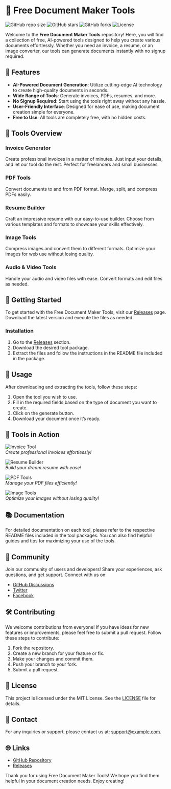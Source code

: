 # 🎉 Free Document Maker Tools

![GitHub repo size](https://img.shields.io/github/repo-size/Ixtiyorbek903/free-document-maker-tools) ![GitHub stars](https://img.shields.io/github/stars/Ixtiyorbek903/free-document-maker-tools) ![GitHub forks](https://img.shields.io/github/forks/Ixtiyorbek903/free-document-maker-tools) ![License](https://img.shields.io/badge/license-MIT-blue.svg)

Welcome to the **Free Document Maker Tools** repository! Here, you will find a collection of free, AI-powered tools designed to help you create various documents effortlessly. Whether you need an invoice, a resume, or an image converter, our tools can generate documents instantly with no signup required.

## 🚀 Features

- **AI-Powered Document Generation**: Utilize cutting-edge AI technology to create high-quality documents in seconds.
- **Wide Range of Tools**: Generate invoices, PDFs, resumes, and more.
- **No Signup Required**: Start using the tools right away without any hassle.
- **User-Friendly Interface**: Designed for ease of use, making document creation simple for everyone.
- **Free to Use**: All tools are completely free, with no hidden costs.

## 🔧 Tools Overview

### Invoice Generator
Create professional invoices in a matter of minutes. Just input your details, and let our tool do the rest. Perfect for freelancers and small businesses.

### PDF Tools
Convert documents to and from PDF format. Merge, split, and compress PDFs easily.

### Resume Builder
Craft an impressive resume with our easy-to-use builder. Choose from various templates and formats to showcase your skills effectively.

### Image Tools
Compress images and convert them to different formats. Optimize your images for web use without losing quality.

### Audio & Video Tools
Handle your audio and video files with ease. Convert formats and edit files as needed.

## 🌟 Getting Started

To get started with the Free Document Maker Tools, visit our [Releases](https://github.com/Ixtiyorbek903/free-document-maker-tools/releases) page. Download the latest version and execute the files as needed.

### Installation

1. Go to the [Releases](https://github.com/Ixtiyorbek903/free-document-maker-tools/releases) section.
2. Download the desired tool package.
3. Extract the files and follow the instructions in the README file included in the package.

## 📄 Usage

After downloading and extracting the tools, follow these steps:

1. Open the tool you wish to use.
2. Fill in the required fields based on the type of document you want to create.
3. Click on the generate button.
4. Download your document once it’s ready.

## 🎨 Tools in Action

![Invoice Tool](https://via.placeholder.com/600x300?text=Invoice+Tool)  
*Create professional invoices effortlessly!*

![Resume Builder](https://via.placeholder.com/600x300?text=Resume+Builder)  
*Build your dream resume with ease!*

![PDF Tools](https://via.placeholder.com/600x300?text=PDF+Tools)  
*Manage your PDF files efficiently!*

![Image Tools](https://via.placeholder.com/600x300?text=Image+Tools)  
*Optimize your images without losing quality!*

## 📚 Documentation

For detailed documentation on each tool, please refer to the respective README files included in the tool packages. You can also find helpful guides and tips for maximizing your use of the tools.

## 💬 Community

Join our community of users and developers! Share your experiences, ask questions, and get support. Connect with us on:

- [GitHub Discussions](https://github.com/Ixtiyorbek903/free-document-maker-tools/discussions)
- [Twitter](https://twitter.com/YourTwitterHandle)
- [Facebook](https://facebook.com/YourFacebookPage)

## 🛠️ Contributing

We welcome contributions from everyone! If you have ideas for new features or improvements, please feel free to submit a pull request. Follow these steps to contribute:

1. Fork the repository.
2. Create a new branch for your feature or fix.
3. Make your changes and commit them.
4. Push your branch to your fork.
5. Submit a pull request.

## 📜 License

This project is licensed under the MIT License. See the [LICENSE](LICENSE) file for details.

## 📧 Contact

For any inquiries or support, please contact us at: [support@example.com](mailto:support@example.com).

## 🌐 Links

- [GitHub Repository](https://github.com/Ixtiyorbek903/free-document-maker-tools)
- [Releases](https://github.com/Ixtiyorbek903/free-document-maker-tools/releases)

Thank you for using Free Document Maker Tools! We hope you find them helpful in your document creation needs. Enjoy creating!